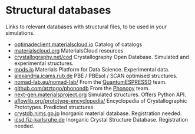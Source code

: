 # Structural databases

Links to relevant databases with structural files, to be used in your simulations.  

- [optimadeclient.materialscloud.io](https://optimadeclient.materialscloud.io/) Catalog of catalogs
- [materialscloud.org](https://www.materialscloud.org/)  MaterialsCloud resources
- [crystallography.net/cod](http://crystallography.net/cod/) Crystallography Open Database. Simulated and experimental structures.
- [mpds.io](https://mpds.io/) Materials Platform for Data Science. Experimental data.
- [alexandria.icams.rub.de](https://alexandria.icams.rub.de/) PBE / PBEsol / SCAN optimised structures.
- [nomad-lab.eu/nomad-lab/](https://nomad-lab.eu/nomad-lab/) From the [QuantumESPRESSO](QuantumESPRESSO.md) team.
- [github.com/atztogo/phonondb](https://github.com/atztogo/phonondb) From the [Phonopy](https://phonopy.github.io/phonopy/) team.
- [next-gen.materialsproject.org](https://next-gen.materialsproject.org/) Simulated structures. Offers Python API.
- [aflowlib.org/prototype-encyclopedia/](http://aflowlib.org/prototype-encyclopedia/) Encyclopedia of Crystallographic Prototypes. Predicted structures.
- [crystdb.nims.go.jp](https://crystdb.nims.go.jp/) Inorganic material database. Registration needed.
- [icsd.fiz-karlsruhe.de](https://icsd.fiz-karlsruhe.de/index.xhtml) Inorganic Crystal Structure Database. Registration needed.

